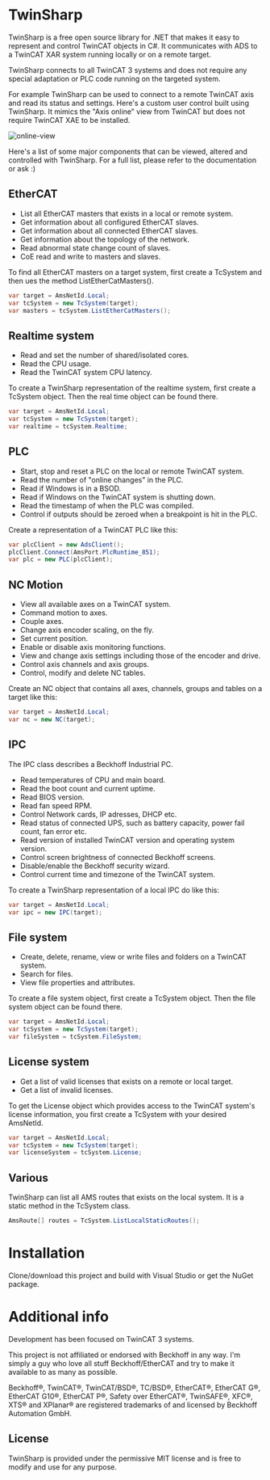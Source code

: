 # TwinSharp
TwinSharp is a free open source library for .NET that makes it easy to represent and control TwinCAT objects in C#. It communicates with ADS to a TwinCAT XAR system running locally or on a remote target. 

TwinSharp connects to all TwinCAT 3 systems and does not require any special adaptation or PLC code running on the targeted system.

For example TwinSharp can be used to connect to a remote TwinCAT axis and read its status and settings. 
Here's a custom user control built using TwinSharp. It mimics the "Axis online" view from TwinCAT but does not require TwinCAT XAE to be installed.

![online-view](https://github.com/user-attachments/assets/88c7e236-9325-401d-b033-34c99c4f91be)


Here's a list of some major components that can be viewed, altered and controlled with TwinSharp. For a full list, please refer to the documentation or ask :)


## EtherCAT
 - List all EtherCAT masters that exists in a local or remote system.
 - Get information about all configured EtherCAT slaves.
 - Get information about all connected EtherCAT slaves.
 - Get information about the topology of the network.
 - Read abnormal state change count of slaves.
 - CoE read and write to masters and slaves.

To find all EtherCAT masters on a target system, first create a TcSystem and then ues the method ListEtherCatMasters().
```csharp
var target = AmsNetId.Local;
var tcSystem = new TcSystem(target);
var masters = tcSystem.ListEtherCatMasters();
```

## Realtime system
 - Read and set the number of shared/isolated cores.
 - Read the CPU usage.
 - Read the TwinCAT system CPU latency.

To create a TwinSharp representation of the realtime system, first create a TcSystem object. Then the real time object can be found there.
```csharp
var target = AmsNetId.Local;
var tcSystem = new TcSystem(target);
var realtime = tcSystem.Realtime;
```

## PLC
 - Start, stop and reset a PLC on the local or remote TwinCAT system.
 - Read the number of "online changes" in the PLC.
 - Read if Windows is in a BSOD.
 - Read if Windows on the TwinCAT system is shutting down.
 - Read the timestamp of when the PLC was compiled.
 - Control if outputs should be zeroed when a breakpoint is hit in the PLC.

Create a representation of a TwinCAT PLC like this:
```csharp
var plcClient = new AdsClient();
plcClient.Connect(AmsPort.PlcRuntime_851);
var plc = new PLC(plcClient);
```
   
## NC Motion
 - View all available axes on a TwinCAT system.
 - Command motion to axes.
 - Couple axes.
 - Change axis encoder scaling, on the fly.
 - Set current position.
 - Enable or disable axis monitoring functions.
 - View and change axis settings including those of the encoder and drive.
 - Control axis channels and axis groups.
 - Control, modify and delete NC tables.

Create an NC object that contains all axes, channels, groups and tables on a target like this:
```csharp
var target = AmsNetId.Local;
var nc = new NC(target);
```

## IPC
The IPC class describes a Beckhoff Industrial PC.
 - Read temperatures of CPU and main board.
 - Read the boot count and current uptime.
 - Read BIOS version.
 - Read fan speed RPM.
 - Control Network cards, IP adresses, DHCP etc.
 - Read status of connected UPS, such as battery capacity, power fail count, fan error etc.
 - Read version of installed TwinCAT version and operating system version.
 - Control screen brightness of connected Beckhoff screens.
 - Disable/enable the Beckhoff security wizard.
 - Control current time and timezone of the TwinCAT system.


To create a TwinSharp representation of a local IPC do like this:
```csharp
var target = AmsNetId.Local;
var ipc = new IPC(target);
```

## File system
 - Create, delete, rename, view or write files and folders on a TwinCAT system.
 - Search for files.
 - View file properties and attributes.


To create a file system object, first create a TcSystem object. Then the file system object can be found there.
```csharp
var target = AmsNetId.Local;
var tcSystem = new TcSystem(target);
var fileSystem = tcSystem.FileSystem;
```

## License system
 - Get a list of valid licenses that exists on a remote or local target.
 - Get a list of invalid licenses.


To get the License object which provides access to the TwinCAT system's license information, you first create a TcSystem with your desired AmsNetId. 
```csharp
var target = AmsNetId.Local; 
var tcSystem = new TcSystem(target);
var licenseSystem = tcSystem.License;
```

## Various
TwinSharp can list all AMS routes that exists on the local system. It is a static method in the TcSystem class.


```csharp
AmsRoute[] routes = TcSystem.ListLocalStaticRoutes();
```

# Installation
Clone/download this project and build with Visual Studio or get the NuGet package. 

# Additional info
Development has been focused on TwinCAT 3 systems.

This project is not affiliated or endorsed with Beckhoff in any way. I'm simply a guy who love all stuff Beckhoff/EtherCAT and try to make it available to as many as possible.

Beckhoff®, TwinCAT®, TwinCAT/BSD®, TC/BSD®, EtherCAT®, EtherCAT G®, EtherCAT G10®, EtherCAT P®, Safety over EtherCAT®, TwinSAFE®, XFC®, XTS® and XPlanar® are registered trademarks of and licensed by Beckhoff Automation GmbH. 

## License
TwinSharp is provided under the permissive MIT license and is free to modify and use for any purpose.
